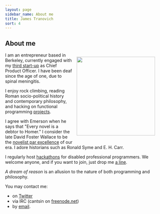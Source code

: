 ```yaml
---
layout: page
sidebar_name: About me
title: James Tranovich
sort: 4
---
```


## About me

<img style="float:right; padding: 1em;" src="../public/images/profile.png" width="256px" height="256px" />

I am an entrepreneur based in Berkeley, currently engaged with my <a target="_blank" href="http://www.openhorizonlabs.com">third start-up</a> as Chief Product Officer. I have been deaf since the age of one, due to spinal meningitis.

I enjoy rock climbing, reading Roman socio-political history and contemporary philosophy, and hacking on functional programming [projects](https://github.com/cantsin).

I agree with Emerson when he says that "Every novel is a debtor to Homer." I consider the late David Foster Wallace to be the [novelist par excellence](http://www.brickjest.com/) of our era. I adore historians such as Ronald Syme and E. H. Carr.

I regularly host [hackathons](/hackday) for disabled professional programmers. We welcome anyone, and if you want to join, just drop me [a line](mailto:jtranovich@gmail.com).

*A dream of reason* is an allusion to the nature of both programming and philosophy.

You may contact me:

* on [Twitter](https://twitter.com/cantsin_)
* via IRC (cantsin on [freenode.net](https://freenode.net/irc_servers.shtml))
* by [email](mailto:jtranovich@gmail.com).
